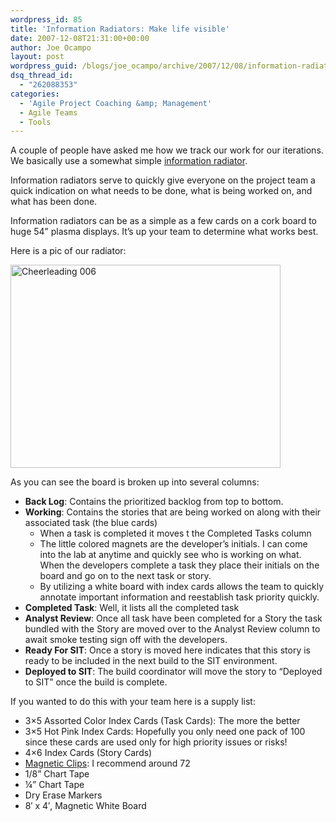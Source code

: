 ```yaml
---
wordpress_id: 85
title: 'Information Radiators: Make life visible'
date: 2007-12-08T21:31:00+00:00
author: Joe Ocampo
layout: post
wordpress_guid: /blogs/joe_ocampo/archive/2007/12/08/information-radiators-make-life-visible.aspx
dsq_thread_id:
  - "262088353"
categories:
  - 'Agile Project Coaching &amp; Management'
  - Agile Teams
  - Tools
---
```

A couple of people have asked me how we track our work for our iterations. We basically use a somewhat simple [information radiator](http://c2.com/cgi-bin/wiki?InformationRadiator). 

Information radiators serve to quickly give everyone on the project team a quick indication on what needs to be done, what is being worked on, and what has been done. 

Information radiators can be as a simple as a few cards on a cork board to huge 54&rdquo; plasma displays. It&rsquo;s up your team to determine what works best. 

Here is a pic of our radiator: 

[<img style="border-right: 0px;border-top: 0px;border-left: 0px;border-bottom: 0px" alt="Cheerleading 006" src="/blogs/joe_ocampo/WindowsLiveWriter/InformationRadiatorsMakelifevisible_E7BD/Cheerleading%20006_thumb.jpg" border="0" height="325" width="432" />](/blogs/joe_ocampo/WindowsLiveWriter/InformationRadiatorsMakelifevisible_E7BD/Cheerleading%20006.jpg) 

As you can see the board is broken up into several columns: 

  * **Back Log**: Contains the prioritized backlog from top to bottom.
  * **Working**: Contains the stories that are being worked on along with their associated task (the blue cards) 
      * When a task is completed it moves t the Completed Tasks column
      * The little colored magnets are the developer&rsquo;s initials. I can come into the lab at anytime and quickly see who is working on what. When the developers complete a task they place their initials on the board and go on to the next task or story.
      * By utilizing a white board with index cards allows the team to quickly annotate important information and reestablish task priority quickly.
  * **Completed Task**: Well, it lists all the completed task
  * **Analyst Review**: Once all task have been completed for a Story the task bundled with the Story are moved over to the Analyst Review column to await smoke testing sign off with the developers.
  * **Ready For SIT**: Once a story is moved here indicates that this story is ready to be included in the next build to the SIT environment.
  * **Deployed to SIT**: The build coordinator will move the story to &ldquo;Deployed to SIT&rdquo; once the build is complete.

If you wanted to do this with your team here is a supply list: 

  * 3&#215;5 Assorted Color Index Cards (Task Cards): The more the better
  * 3&#215;5 Hot Pink Index Cards: Hopefully you only need one pack of 100 since these cards are used only for high priority issues or risks!
  * 4&#215;6 Index Cards (Story Cards)
  * [Magnetic Clips](http://www.officemax.com/omax/catalog/sku.jsp?skuId=20201997&searchString=magnetic+clips&productId=ARS23303): I recommend around 72
  * 1/8&rdquo; Chart Tape
  * &frac14;&rdquo; Chart Tape
  * Dry Erase Markers
  * 8&#8242; x 4&#8242;, Magnetic White Board